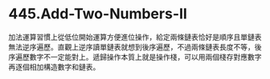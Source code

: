 # 445.Add-Two-Numbers-II

加法運算習慣上從低位開始運算方便進位操作，給定兩條鏈表恰好是順序且單鏈表無法逆序遍歷。直觀上逆序讀單鏈表就想到後序遍歷，不過兩條鏈表長度不等，後序遍歷數字不一定能對上。遞歸操作本質上就是操作棧，可以用兩個棧存對應數字再逐個相加構造數字和鏈表。
